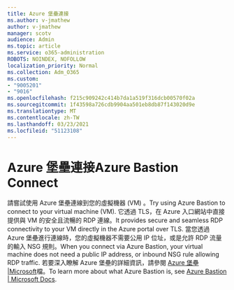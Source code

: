 ```yaml
---
title: Azure 堡壘連接
ms.author: v-jmathew
author: v-jmathew
manager: scotv
audience: Admin
ms.topic: article
ms.service: o365-administration
ROBOTS: NOINDEX, NOFOLLOW
localization_priority: Normal
ms.collection: Adm_O365
ms.custom:
- "9005201"
- "9016"
ms.openlocfilehash: f215c909242c414b7da1a519f316dcb00570f02a
ms.sourcegitcommit: 1f43598a726cdb9904aa501eb8db87f143020d9e
ms.translationtype: MT
ms.contentlocale: zh-TW
ms.lasthandoff: 03/23/2021
ms.locfileid: "51123108"
---
```

# <a name="azure-bastion-connect"></a><span data-ttu-id="fc361-102">Azure 堡壘連接</span><span class="sxs-lookup"><span data-stu-id="fc361-102">Azure Bastion Connect</span></span>

<span data-ttu-id="fc361-103">請嘗試使用 Azure 堡壘連線到您的虛擬機器 (VM) 。</span><span class="sxs-lookup"><span data-stu-id="fc361-103">Try using Azure Bastion to connect to your virtual machine (VM).</span></span> <span data-ttu-id="fc361-104">它透過 TLS，在 Azure 入口網站中直接提供與 VM 的安全且流暢的 RDP 連線。</span><span class="sxs-lookup"><span data-stu-id="fc361-104">It provides secure and seamless RDP connectivity to your VM directly in the Azure portal over TLS.</span></span> <span data-ttu-id="fc361-105">當您透過 Azure 堡壘進行連線時，您的虛擬機器不需要公用 IP 位址，或是允許 RDP 流量的輸入 NSG 規則。</span><span class="sxs-lookup"><span data-stu-id="fc361-105">When you connect via Azure Bastion, your virtual machine does not need a public IP address, or inbound NSG rule allowing RDP traffic.</span></span> <span data-ttu-id="fc361-106">若要深入瞭解 Azure 堡壘的詳細資訊，請參閱 [Azure 堡壘 |Microsoft](https://docs.microsoft.com/azure/bastion/bastion-overview)檔。</span><span class="sxs-lookup"><span data-stu-id="fc361-106">To learn more about what Azure Bastion is, see [Azure Bastion | Microsoft Docs](https://docs.microsoft.com/azure/bastion/bastion-overview).</span></span>
